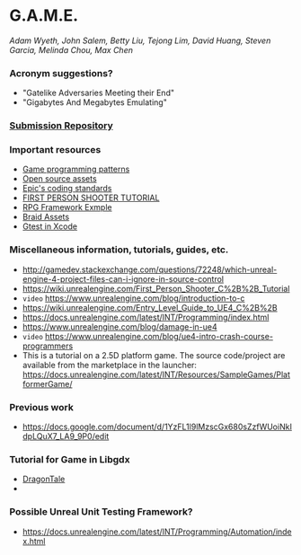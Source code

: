 # G.A.M.E. 
*Adam Wyeth, John Salem, Betty Liu, Tejong Lim, David Huang, Steven Garcia, Melinda Chou, Max Chen*

### Acronym suggestions?
* "Gatelike Adversaries Meeting their End"
* "Gigabytes And Megabytes Emulating"

### [Submission Repository](https://github.com/moniker001/cs22001_GAME)

### Important resources
* [Game programming patterns](http://gameprogrammingpatterns.com/)
* [Open source assets](http://opengameart.org/)
* [Epic's coding standards](https://docs.unrealengine.com/latest/INT/Programming/Development/CodingStandard/index.html)
* [FIRST PERSON SHOOTER TUTORIAL](https://wiki.unrealengine.com/First_Person_Shooter_C%2B%2B_Tutorial)
* [RPG Framework Exmple](https://github.com/iniside/RPGFramework)
* [Braid Assets](http://www.davidhellman.net/braidbrief.htm)
* [Gtest in Xcode](https://code.google.com/p/googletest/wiki/XcodeGuide)

### Miscellaneous information, tutorials, guides, etc.
* http://gamedev.stackexchange.com/questions/72248/which-unreal-engine-4-project-files-can-i-ignore-in-source-control
* https://wiki.unrealengine.com/First_Person_Shooter_C%2B%2B_Tutorial
* `video` https://www.unrealengine.com/blog/introduction-to-c
* https://wiki.unrealengine.com/Entry_Level_Guide_to_UE4_C%2B%2B
* https://docs.unrealengine.com/latest/INT/Programming/index.html
* https://www.unrealengine.com/blog/damage-in-ue4
* `video` https://www.unrealengine.com/blog/ue4-intro-crash-course-programmers
* This is a tutorial on a 2.5D platform game.  The source code/project are available from the marketplace in the launcher: https://docs.unrealengine.com/latest/INT/Resources/SampleGames/PlatformerGame/

### Previous work
* https://docs.google.com/document/d/1YzFL1l9lMzscGx680sZzfWUoiNkIdpLQuX7_LA9_9P0/edit

### Tutorial for Game in Libgdx
* [DragonTale](https://www.youtube.com/watch?v=9dzhgsVaiSo&list=PL-2t7SM0vDfcIedoMIghzzgQqZq45jYGv&index=1)
* 

### Possible Unreal Unit Testing Framework?
* https://docs.unrealengine.com/latest/INT/Programming/Automation/index.html
